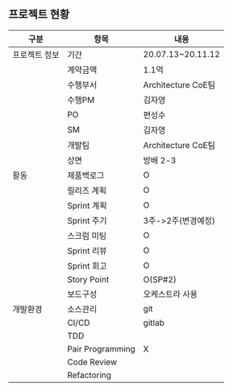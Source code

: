 ## 프로젝트 현황

| 구분          | 항목             | 내용               |
| ------------- | ---------------- | ------------------ |
| 프로젝트 정보 | 기간             | 20.07.13~20.11.12  |
|               | 계약금액         | 1.1억              |
|               | 수행부서         | Architecture CoE팀 |
|               | 수행PM           | 김자영             |
|               | PO               | 편성수             |
|               | SM               | 김자영             |
|               | 개발팀           | Architecture CoE팀 |
|               | 상면             | 방배 2-3           |
| 활동          | 제품백로그       | O                  |
|               | 릴리즈 계획      | O                  |
|               | Sprint 계획      | O                  |
|               | Sprint 주기      | 3주->2주(변경예정) |
|               | 스크럼 미팅      | O                  |
|               | Sprint 리뷰      | O                  |
|               | Sprint 회고      | O                  |
|               | Story Point      | O(SP#2)            |
|               | 보드구성         | 오케스트라 사용    |
| 개발환경      | 소스관리         | git                |
|               | CI/CD            | gitlab             |
|               | TDD              |                    |
|               | Pair Programming | X                  |
|               | Code Review      |                    |
|               | Refactoring      |                    |







